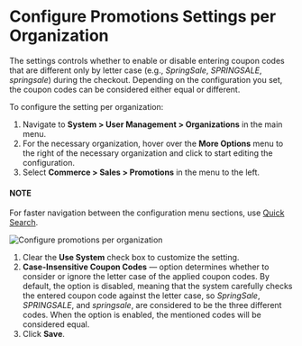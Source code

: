 <a id="sys-conf-commerce-sales-promotions-organization"></a>

# Configure Promotions Settings per Organization

The settings controls whether to enable or disable entering coupon codes that are different only by letter case (e.g., *SpringSale*, *SPRINGSALE*, *springsale*) during the checkout. Depending on the configuration you set, the coupon codes can be considered either equal or different.

To configure the setting per organization:

1. Navigate to **System > User Management > Organizations** in the main menu.
2. For the necessary organization, hover over the <i class="fa fa-ellipsis-h fa-lg" aria-hidden="true"></i> **More Options** menu to the right of the necessary organization and click <i class="fas fa-cog" aria-hidden="true"></i> to start editing the configuration.
3. Select **Commerce > Sales > Promotions** in the menu to the left.

#### NOTE
For faster navigation between the configuration menu sections, use [Quick Search](../../../../../configuration/quick-search.md#user-guide-system-configuration-quick-search).

![Configure promotions per organization](user/img/system/user_management/org_configuration/sales/promotions-org.png)

1. Clear the **Use System** check box to customize the setting.
2. **Case-Insensitive Coupon Codes** — option determines whether to consider or ignore the letter case of the applied coupon codes. By default, the option is disabled, meaning that the system carefully checks the entered coupon code against the letter case, so *SpringSale*, *SPRINGSALE*, and *springsale*, are considered to be the three different codes. When the option is enabled, the mentioned codes will be considered equal.
3. Click **Save**.

<!-- fa-bars = fa-navicon -->
<!-- Ic Tiles is used as Set As Default in saved views, and as tiles in display layout options -->
<!-- IcPencil refers to Rename in Commerce and Inline Editing in CRM -->
<!-- Check mark in the square. -->
<!-- SortDesc is also used as drop-down arrow -->
